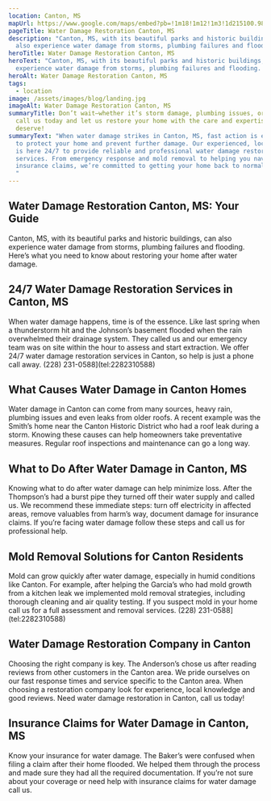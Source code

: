```yaml
---
location: Canton, MS
mapUrl: https://www.google.com/maps/embed?pb=!1m18!1m12!1m3!1d215100.98735048805!2d-90.19704351735983!3d32.60743790273353!2m3!1f0!2f0!3f0!3m2!1i1024!2i768!4f13.1!3m3!1m2!1s0x8629d8dde114b25d%3A0xbc695851f15b31bd!2sCanton%2C%20MS%2039046%2C%20USA!5e0!3m2!1sen!2sph!4v1728661211321!5m2!1sen!2sph
pageTitle: Water Damage Restoration Canton, MS
description: "Canton, MS, with its beautiful parks and historic buildings, can
  also experience water damage from storms, plumbing failures and flooding. "
heroTitle: Water Damage Restoration Canton, MS
heroText: "Canton, MS, with its beautiful parks and historic buildings, can also
  experience water damage from storms, plumbing failures and flooding. "
heroAlt: Water Damage Restoration Canton, MS
tags:
  - location
image: /assets/images/blog/landing.jpg
imageAlt: Water Damage Restoration Canton, MS
summaryTitle: Don’t wait—whether it’s storm damage, plumbing issues, or leaks,
  call us today and let us restore your home with the care and expertise you
  deserve!
summaryText: "When water damage strikes in Canton, MS, fast action is essential
  to protect your home and prevent further damage. Our experienced, local team
  is here 24/7 to provide reliable and professional water damage restoration
  services. From emergency response and mold removal to helping you navigate
  insurance claims, we’re committed to getting your home back to normal quickly.
  "
---
```

## Water Damage Restoration Canton, MS: Your Guide

Canton, MS, with its beautiful parks and historic buildings, can also experience water damage from storms, plumbing failures and flooding. Here’s what you need to know about restoring your home after water damage.

## 24/7 Water Damage Restoration Services in Canton, MS

When water damage happens, time is of the essence. Like last spring when a thunderstorm hit and the Johnson’s basement flooded when the rain overwhelmed their drainage system. They called us and our emergency team was on site within the hour to assess and start extraction. We offer 24/7 water damage restoration services in Canton, so help is just a phone call away. (228) 231-0588](tel:2282310588)

## What Causes Water Damage in Canton Homes

Water damage in Canton can come from many sources, heavy rain, plumbing issues and even leaks from older roofs. A recent example was the Smith’s home near the Canton Historic District who had a roof leak during a storm. Knowing these causes can help homeowners take preventative measures. Regular roof inspections and maintenance can go a long way.

## What to Do After Water Damage in Canton, MS

Knowing what to do after water damage can help minimize loss. After the Thompson’s had a burst pipe they turned off their water supply and called us. We recommend these immediate steps: turn off electricity in affected areas, remove valuables from harm’s way, document damage for insurance claims. If you’re facing water damage follow these steps and call us for professional help.

## Mold Removal Solutions for Canton Residents

Mold can grow quickly after water damage, especially in humid conditions like Canton. For example, after helping the Garcia’s who had mold growth from a kitchen leak we implemented mold removal strategies, including thorough cleaning and air quality testing. If you suspect mold in your home call us for a full assessment and removal services. (228) 231-0588](tel:2282310588)

## Water Damage Restoration Company in Canton

Choosing the right company is key. The Anderson’s chose us after reading reviews from other customers in the Canton area. We pride ourselves on our fast response times and service specific to the Canton area. When choosing a restoration company look for experience, local knowledge and good reviews. Need water damage restoration in Canton, call us today!

## Insurance Claims for Water Damage in Canton, MS

Know your insurance for water damage. The Baker’s were confused when filing a claim after their home flooded. We helped them through the process and made sure they had all the required documentation. If you’re not sure about your coverage or need help with insurance claims for water damage call us.
